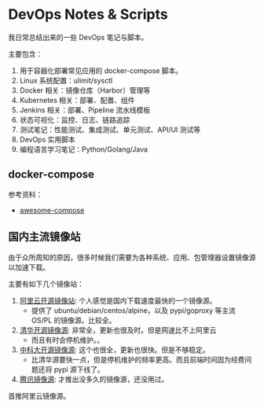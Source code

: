 # DevOps Notes & Scripts

我日常总结出来的一些 DevOps 笔记与脚本。

主要包含：

1. 用于容器化部署常见应用的 docker-compose 脚本。
1. Linux 系统配置：ulimit/sysctl
1. Docker 相关：镜像仓库（Harbor）管理等
2. Kubernetes 相关：部署、配置、组件
3. Jenkins 相关：部署、Pipeline 流水线模板
4. 状态可视化：监控、日志、链路追踪
1. 测试笔记：性能测试、集成测试、单元测试、API/UI 测试等
5. DevOps 实用脚本
6. 编程语言学习笔记：Python/Golang/Java

## docker-compose

参考资料：

- [awesome-compose](https://github.com/docker/awesome-compose)


## 国内主流镜像站

由于众所周知的原因，很多时候我们需要为各种系统、应用、包管理器设置镜像源以加速下载。

主要有如下几个镜像站：

1. [阿里云开源镜像站](https://developer.aliyun.com/mirror/): 个人感觉是国内下载速度最快的一个镜像源。
    - 提供了 ubuntu/debian/centos/alpine，以及 pypi/goproxy 等主流 OS/PL 的镜像源。比较全。
1. [清华开源镜像源](https://mirrors.tuna.tsinghua.edu.cn/): 非常全，更新也很及时。但是网速比不上阿里云
    - 而且有时会停机维护。。
1. [中科大开源镜像源](http://mirrors.ustc.edu.cn/): 这个也很全，更新也很快。但是不够稳定。
    - 比清华源要快一点，但是停机维护的频率更高。而且前端时间因为经费问题还将 pypi 源下线了。
1. [腾讯镜像源](https://mirrors.cloud.tencent.com/): 才推出没多久的镜像源，还没用过。

首推阿里云镜像源。
